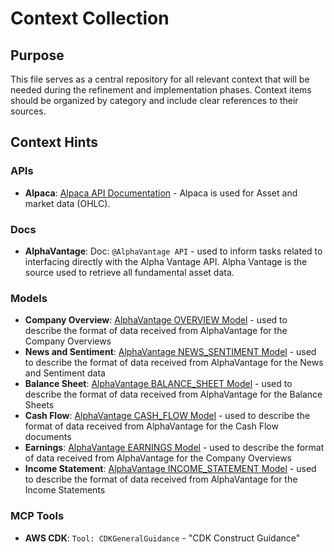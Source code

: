 # Context Collection

## Purpose

This file serves as a central repository for all relevant context that will be needed during the refinement and implementation phases. Context items should be organized by category and include clear references to their sources.

## Context Hints

### APIs
- **Alpaca**: [Alpaca API Documentation](https://docs.aws.amazon.com/lambda/latest/dg/best-practices.html) - Alpaca is used for Asset and market data (OHLC).

### Docs
- **AlphaVantage**: Doc: `@AlphaVantage API` - used to inform tasks related to interfacing directly with the Alpha Vantage API. Alpha Vantage is the source used to retrieve all fundamental asset data.

### Models
- **Company Overview**: [AlphaVantage OVERVIEW Model](./models/alphavantage/OVERVIEW.json) - used to describe the format of data received from AlphaVantage for the Company Overviews
- **News and Sentiment**: [AlphaVantage NEWS_SENTIMENT Model](./models/alphavantage/NEWS_SENTIMENT.json) - used to describe the format of data received from AlphaVantage for the News and Sentiment data
- **Balance Sheet**: [AlphaVantage BALANCE_SHEET Model](./models/alphavantage/BALANCE_SHEET.json) - used to describe the format of data received from AlphaVantage for the Balance Sheets
- **Cash Flow**: [AlphaVantage CASH_FLOW Model](./models/alphavantage/CASH_FLOW.json) - used to describe the format of data received from AlphaVantage for the Cash Flow documents
- **Earnings**: [AlphaVantage EARNINGS Model](./models/alphavantage/EARNINGS.json) - used to describe the format of data received from AlphaVantage for the Company Overviews
- **Income Statement**: [AlphaVantage INCOME_STATEMENT Model](./models/alphavantage/INCOME_STATEMENT.json) - used to describe the format of data received from AlphaVantage for the Income Statements

### MCP Tools
- **AWS CDK**: `Tool: CDKGeneralGuidance` - "CDK Construct Guidance"

